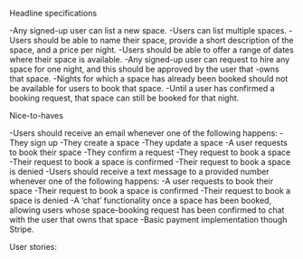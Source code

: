 Headline specifications

-Any signed-up user can list a new space.
-Users can list multiple spaces.
-Users should be able to name their space, provide a short description of the space, and a price per night.
-Users should be able to offer a range of dates where their space is available.
-Any signed-up user can request to hire any space for one night, and this should be approved by the user that -owns that space.
-Nights for which a space has already been booked should not be available for users to book that space.
-Until a user has confirmed a booking request, that space can still be booked for that night.

Nice-to-haves

-Users should receive an email whenever one of the following happens:
-They sign up
-They create a space
-They update a space
-A user requests to book their space
-They confirm a request
-They request to book a space
-Their request to book a space is confirmed
-Their request to book a space is denied
-Users should receive a text message to a provided number whenever one of the following happens:
-A user requests to book their space
-Their request to book a space is confirmed
-Their request to book a space is denied
-A ‘chat’ functionality once a space has been booked, allowing users whose space-booking request has been confirmed to chat with the user that owns that space
-Basic payment implementation though Stripe.

User stories:
